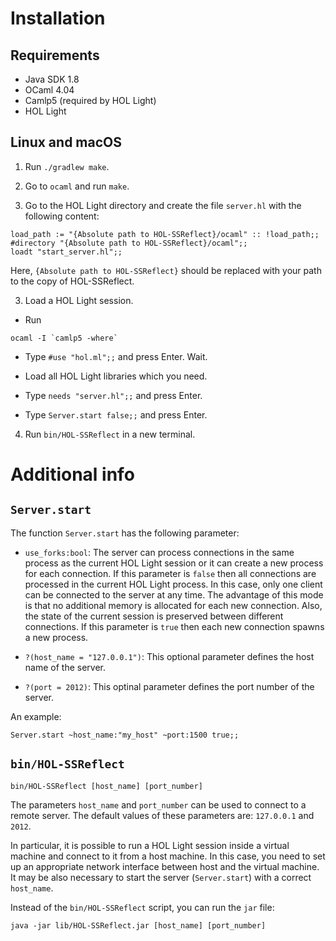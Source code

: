 # Installation

## Requirements

 - Java SDK 1.8
 - OCaml 4.04
 - Camlp5 (required by HOL Light)
 - HOL Light

## Linux and macOS

1) Run `./gradlew make`.

1) Go to `ocaml` and run `make`.

2) Go to the HOL Light directory and create the file `server.hl` with the following content:
```
load_path := "{Absolute path to HOL-SSReflect}/ocaml" :: !load_path;;
#directory "{Absolute path to HOL-SSReflect}/ocaml";;
loadt "start_server.hl";;
```
Here, `{Absolute path to HOL-SSReflect}` should be replaced with your path to the
copy of HOL-SSReflect.

3) Load a HOL Light session.

 - Run
 ```
 ocaml -I `camlp5 -where`
 ```

- Type `#use "hol.ml";;` and press Enter. Wait.

- Load all HOL Light libraries which you need.

- Type `needs "server.hl";;` and press Enter.

- Type `Server.start false;;` and press Enter.
 
4) Run `bin/HOL-SSReflect` in a new terminal.

# Additional info

## `Server.start`

The function `Server.start` has the following parameter:
 
- `use_forks:bool`: The server can process connections in the same process 
as the current HOL Light session or it can create a new process for each connection.
If this parameter is `false` then all connections are processed in the current HOL Light
process. In this case, only one client can be connected to the server at any time. The advantage
of this mode is that no additional memory is allocated for each new connection. Also,
the state of the current session is preserved between different connections.
If this parameter is `true` then each new connection spawns a new process.

- `?(host_name = "127.0.0.1")`: This optional parameter defines the host name of the server.

- `?(port = 2012)`: This optinal parameter defines the port number of the server.

An example:
```
Server.start ~host_name:"my_host" ~port:1500 true;;
```

## `bin/HOL-SSReflect`

```
bin/HOL-SSReflect [host_name] [port_number]
```

The parameters `host_name` and `port_number` can be used to connect to a remote server. 
The default values of these parameters are: `127.0.0.1` and `2012`.

In particular, it is possible to run a HOL Light session inside a virtual machine and connect
to it from a host machine. In this case, you need to set up an appropriate network interface
between host and the virtual machine. It may be also necessary to start the server 
(`Server.start`) with a correct `host_name`.

Instead of the `bin/HOL-SSReflect` script, you can run the `jar` file:
```
java -jar lib/HOL-SSReflect.jar [host_name] [port_number]
```
